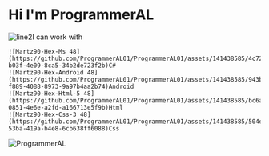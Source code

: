# Hi I'm ProgrammerAL

![line2](https://github.com/ProgrammerAL01/ProgrammerAL01/assets/141438585/738b7b12-05da-417b-a115-b1719871f2de)I can work with

    ![Martz90-Hex-Ms 48](https://github.com/ProgrammerAL01/ProgrammerAL01/assets/141438585/4c72074e-b03f-4e09-8ca5-34b2de723f2b)C#
    ![Martz90-Hex-Android 48](https://github.com/ProgrammerAL01/ProgrammerAL01/assets/141438585/943beb02-f889-4088-8973-9a97b4aa2b74)Android
    ![Martz90-Hex-Html-5 48](https://github.com/ProgrammerAL01/ProgrammerAL01/assets/141438585/bc6a6953-0851-4e6e-a2fd-a166713e5f9b)Html
    ![Martz90-Hex-Css-3 48](https://github.com/ProgrammerAL01/ProgrammerAL01/assets/141438585/504e7d6a-53ba-419a-b4e8-6cb638ff6088)Css




![ProgrammerAL](https://github.com/ProgrammerAL01/ProgrammerAL01/assets/141438585/a9758696-0b47-45b6-8afa-8ae6094c1ae2)


